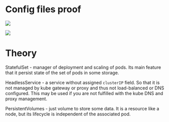 # Config files proof

![](https://i.imgur.com/L7SA2Bt.png)

![](https://i.imgur.com/KedfbTk.png)

# Theory

StatefulSet - manager of deployment and scaling of pods. Its main feature that it persist state of the set of pods in some storage.

HeadlessService - a service without assigned `clusterIP` field. So that it is not managed by kube gateway or proxy and thus not load-balanced or DNS configured. This may be used if you are not fulfilled with the kube DNS and proxy management.

PersistentVolumes - just volume to store some data. It is a resource like a node, but its lifecycle is independent of the associated pod.
